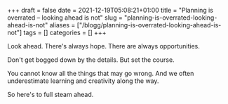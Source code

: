 +++
draft = false
date = 2021-12-19T05:08:21+01:00
title = "Planning is overrated – looking ahead is not"
slug = "planning-is-overrated-looking-ahead-is-not"
aliases = ["/blogg/planning-is-overrated-looking-ahead-is-not"]
tags = []
categories = []
+++

Look ahead. There's always hope. There are always opportunities. 

Don't get bogged down by the details. But set the course.

You cannot know all the things that may go wrong. And we often underestimate learning and creativity along the way. 

So here's to full steam ahead. 


 

